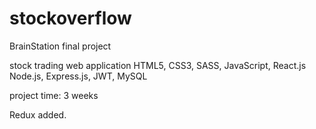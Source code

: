 # stockoverflow

BrainStation final project

stock trading web application
HTML5, CSS3, SASS, JavaScript, React.js
Node.js, Express.js, JWT, MySQL

project time: 3 weeks

Redux added.
